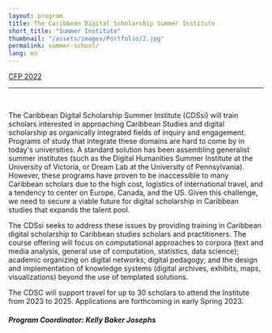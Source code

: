 ```yaml
---
layout: program
title: The Caribbean Digital Scholarship Summer Institute
short_title: "Summer Institute"
thumbnail: "/assets/images/Portfolio/2.jpg"
permalink: summer-school/
lang: en
---
```


<div class="project-demo-btn">
        <a class="btn project-btn" href="{{site.baseurl}}/summer-school/cfp2022/">CFP 2022</a>
    </div>
<hr>
<br>

<div class="portfolio-details">
    <p>The Caribbean Digital Scholarship Summer Institute (CDSsi) will train scholars interested in approaching Caribbean Studies and digital scholarship as organically integrated fields of inquiry and engagement. Programs of study that integrate these domains are hard to come by in today's universities. A standard solution has been assembling generalist summer institutes (such as the Digital Humanities Summer Institute at the University of Victoria, or Dream Lab at the University of Pennsylvania). However, these programs have proven to be inaccessible to many Caribbean scholars due to the high cost, logistics of international travel, and a tendency to center on Europe, Canada, and the US. Given this challenge, we need to secure a viable future for digital scholarship in Caribbean studies that expands the talent pool.</p>
    <p>The CDSsi seeks to address these issues by providing training in Caribbean digital scholarship to Caribbean studies scholars and practitioners. The course offering will focus on computational approaches to corpora (text and media analysis, general use of computation, statistics, data science); academic organizing on digital networks; digital pedagogy; and the design and implementation of knowledge systems (digital archives, exhibits, maps, visualizations) beyond the use of templated solutions.</p>

<p>The CDSC will support travel for up to 30 scholars to attend the Institute from 2023 to 2025. Applications are forthcoming in early Spring 2023.</p>
<div><h5>Program Coordinator: Kelly Baker Josephs</h5></div>
 
</div>
